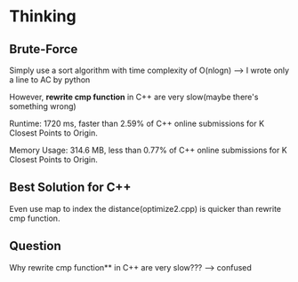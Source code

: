 # Thinking

## Brute-Force

Simply use a sort algorithm with time complexity of O(nlogn) --> I wrote only a line to AC by python



However, **rewrite cmp function** in C++ are very slow(maybe there's something wrong)



Runtime: 1720 ms, faster than 2.59% of C++ online submissions for K Closest Points to Origin.

Memory Usage: 314.6 MB, less than 0.77% of C++ online submissions for K Closest Points to Origin.



## Best Solution for C++

Even use map to index the distance(optimize2.cpp) is quicker than rewrite cmp function.

## Question

Why rewrite cmp function** in C++ are very slow??? --> confused

